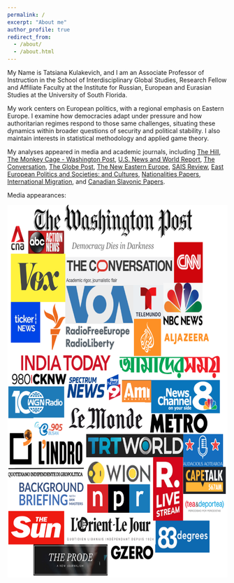 ```yaml
---
permalink: /
excerpt: "About me"
author_profile: true
redirect_from: 
  - /about/
  - /about.html
---
```


My Name is Tatsiana Kulakevich, and I am an Associate Professor of Instruction in the School of Interdisciplinary Global Studies, Research Fellow and Affiliate Faculty at the Institute for Russian, European and Eurasian Studies at the University of South Florida.

My work centers on European politics, with a regional emphasis on Eastern Europe. I examine how democracies adapt under pressure and how authoritarian regimes respond to those same challenges, situating these dynamics within broader questions of security and political stability. I also maintain interests in statistical methodology and applied game theory.

My analyses appeared in media and academic journals, including [The Hill](https://thehill.com/opinion/international/5404093-belarus-emerges-from-western-isolation-but-the-opposition-is-still-fighting/), [The Monkey Cage - Washington Post](https://www.washingtonpost.com/politics/2022/09/14/belarus-russia-ukraine-putin-lukashenko/?fbclid=IwAR0tdXJEvVpoA3hPYY9eBU0FV-Qatx8M_aKy2hhiKhvOFfHvO2-mWgq-agU), [U.S. News and World Report](https://www.usnews.com/opinion/articles/2024-11-11/could-trump-turn-out-to-be-great-for-ukraine), [The Conversation](https://theconversation.com/3-reasons-why-a-trump-white-house-might-not-be-a-disaster-for-ukraine-in-fact-it-might-tighten-the-screws-on-russia-243227), [The Globe Post](https://theglobepost.com/2019/02/06/belarus-russia-it/), [The New Eastern Europe](https://neweasterneurope.eu/2021/03/09/russia-is-jailing-the-opposition-a-good-way-to-win/), [SAIS Review](https://muse.jhu.edu/article/783885), [East European Politics and Societies: and Cultures](http://eep.sagepub.com/content/early/2014/06/16/0888325414535429.abstract), [Nationalities Papers](https://www.cambridge.org/core/journals/nationalities-papers/article/antiauthoritarian-learning-prospects-for-democratization-in-belarus-based-on-a-study-of-polish-solidarity/0B05C923250A86C3E8AAB7E27F3542FA), [International Migration](https://onlinelibrary.wiley.com/doi/abs/10.1111/imig.12881), and [Canadian Slavonic Papers](https://www.tandfonline.com/doi/abs/10.1080/00085006.2021.1991744).

Media appearances:

<img src="/images/mediainterviews.png" alt="Media interviews" style="height: 850px; width:750px;" class="center"/>

